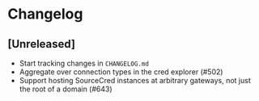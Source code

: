 # Changelog

## [Unreleased]
- Start tracking changes in `CHANGELOG.md`
- Aggregate over connection types in the cred explorer (#502)
- Support hosting SourceCred instances at arbitrary gateways, not just the root of a domain (#643)

